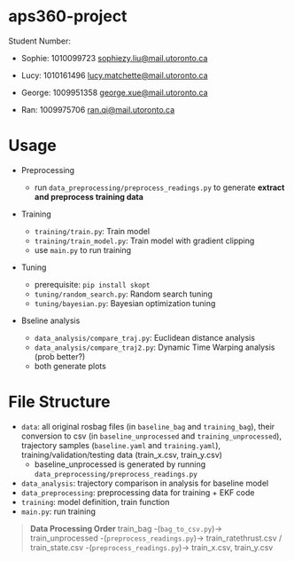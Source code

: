 # aps360-project
Student Number:
- Sophie: 1010099723   sophiezy.liu@mail.utoronto.ca
- Lucy: 1010161496     lucy.matchette@mail.utoronto.ca
- George: 1009951358   george.xue@mail.utoronto.ca

- Ran: 1009975706       ran.qi@mail.utoronto.ca
  
# Usage
- Preprocessing
     - run `data_preprocessing/preprocess_readings.py` to generate **extract and preprocess training data**
- Training
     - `training/train.py`: Train model
     - `training/train_model.py`: Train model with gradient clipping
     - use `main.py` to run training
- Tuning
     - prerequisite: `pip install skopt`
     - `tuning/random_search.py`: Random search tuning
     - `tuning/bayesian.py`: Bayesian optimization tuning

- Bseline analysis
     - `data_analysis/compare_traj.py`: Euclidean distance analysis 
     - `data_analysis/compare_traj2.py`: Dynamic Time Warping analysis (prob better?) 
     - both generate plots 

# File Structure
- `data`: all original rosbag files (in `baseline_bag` and `training_bag`), their conversion to csv (in `baseline_unprocessed` and `training_unprocessed`), trajectory samples (`baseline.yaml` and `training.yaml`), training/validation/testing data (train_x.csv, train_y.csv)
     - baseline_unprocessed is generated by running `data_preprocessing/preprocess_readings.py`
- `data_analysis`: trajectory comparison in analysis for baseline model
- `data_preprocessing`: preprocessing data for training + EKF code
- `training`: model definition, train function
- `main.py`: run training

> **Data Processing Order** 
> train_bag -(`bag_to_csv.py`)-> train_unprocessed -(`preprocess_readings.py`)-> train_ratethrust.csv / train_state.csv -(`preprocess_readings.py`)-> train_x.csv, train_y.csv
